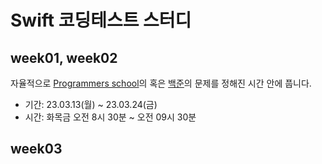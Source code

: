 # Swift 코딩테스트 스터디

## week01, week02

자율적으로 [Programmers school](https://school.programmers.co.kr)의 혹은 [백준](https://www.acmicpc.net)의 문제를 정해진 시간 안에 풉니다.

 - 기간: 23.03.13(월) ~ 23.03.24(금)
 - 시간: 화목금 오전 8시 30분 ~ 오전 09시 30분

## week03
